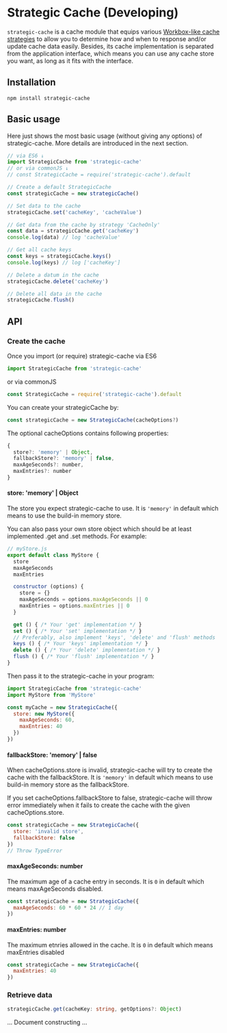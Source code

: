 # Strategic Cache (Developing)
`strategic-cache` is a cache module that equips various [Workbox-like cache strategies](https://developers.google.com/web/tools/workbox/modules/workbox-strategies) to allow you to determine how and when to response and/or update cache data easily. Besides, its cache implementation is separated from the application interface, which means you can use any cache store you want, as long as it fits with the interface.

## Installation
```shell
npm install strategic-cache
```

## Basic usage
Here just shows the most basic usage (without giving any options) of strategic-cache. More details are introduced in the next section.
```javascript
// via ES6 ↓
import StrategicCache from 'strategic-cache'
// or via commonJS ↓
// const StrategicCache = require('strategic-cache').default

// Create a default StrategicCache
const strategicCache = new strategicCache()

// Set data to the cache
strategicCache.set('cacheKey', 'cacheValue')

// Get data from the cache by strategy 'CacheOnly'
const data = strategicCache.get('cacheKey')
console.log(data) // log 'cacheValue'

// Get all cache keys
const keys = strategicCache.keys()
console.log(keys) // log ['cacheKey']

// Delete a datum in the cache
strategicCache.delete('cacheKey')

// Delete all data in the cache
strategicCache.flush()
```

## API
### Create the cache
Once you import (or require) strategic-cache
via ES6
```javascript
import StrategicCache from 'strategic-cache'
```
or via commonJS 
```javascript
const StrategicCache = require('strategic-cache').default
```
You can create your strategicCache by:
```javascript
const strategicCache = new StrategicCache(cacheOptions?)
```
The optional cacheOptions contains following properties:
```javascript
{
  store?: 'memory' | Object,
  fallbackStore?: 'memory' | false,
  maxAgeSeconds?: number,
  maxEntries?: number
}
```
#### store: 'memory' | Object
The store you expect strategic-cache to use. It is `'memory'` in default which means to use the build-in memory store.

You can also pass your own store object which should be at least implemented .get and .set methods. For example:
```javascript
// myStore.js
export default class MyStore {
  store
  maxAgeSeconds
  maxEntries

  constructor (options) {
    store = {}
    maxAgeSeconds = options.maxAgeSeconds || 0
    maxEntries = options.maxEntries || 0
  }

  get () { /* Your 'get' implementation */ }
  set () { /* Your 'set' implementation */ }
  // Preferably, also implement 'keys', 'delete' and 'flush' methods
  keys () { /* Your 'keys' implementation */ }
  delete () { /* Your 'delete' implementation */ }
  flush () { /* Your 'flush' implementation */ }
}
```
Then pass it to the strategic-cache in your program:
```javascript
import StrategicCache from 'strategic-cache'
import MyStore from 'MyStore'

const myCache = new StrategicCache({
  store: new MyStore({
    maxAgeSeconds: 60,
    maxEntries: 40
  })
})
```

#### fallbackStore: 'memory' | false
When cacheOptions.store is invalid, strategic-cache will try to create the cache with the fallbackStore. It is `'memory'` in default which means to use build-in memory store as the fallbackStore.

If you set cacheOptions.fallbackStore to false, strategic-cache will throw error immediately when it fails to create the cache with the given cacheOptions.store.
```javascript
const strategicCache = new StrategicCache({
  store: 'invalid store',
  fallbackStore: false
})
// Throw TypeError
```

#### maxAgeSeconds: number
The maximum age of a cache entry in seconds. It is `0` in default which means maxAgeSeconds disabled.
```javascript
const strategicCache = new StrategicCache({
  maxAgeSeconds: 60 * 60 * 24 // 1 day
})
```

#### maxEntries: number
The maximum etnries allowed in the cache. It is `0` in default which means maxEntries disabled
```javascript
const strategicCache = new StrategicCache({
  maxEntries: 40
})
```

### Retrieve data
```typescript
strategicCache.get(cacheKey: string, getOptions?: Object)
```

... Document constructing ...
